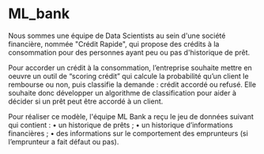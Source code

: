 # ML_bank

Nous sommes une équipe de Data Scientists au sein d'une société financière, nommée "Crédit Rapide", qui propose des crédits à la consommation pour des personnes ayant peu ou pas d'historique de prêt.

Pour accorder un crédit à la consommation, l’entreprise souhaite mettre en oeuvre un outil de “scoring crédit” qui calcule la probabilité qu’un client le rembourse ou non, puis classifie la demande : crédit accordé ou refusé. Elle souhaite donc développer un algorithme de classification pour aider à décider si un prêt peut être accordé à un client.

Pour réaliser ce modèle, l'équipe ML Bank a reçu  le jeu de données suivant qui contient :
    • un historique de prêts ;
    • un historique d’informations financières ;
    • des informations sur le comportement des emprunteurs (si l’emprunteur a fait défaut ou pas).
